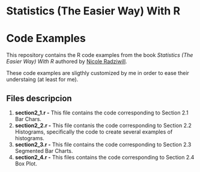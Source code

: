 # Statistics (The Easier Way) With R
# Code Examples

This repository contains the R code examples from the book *Statistics (The Easier Way) With R* authored by [Nicole Radziwill](http://nicoleradziwill.com/).

These code examples are sligthly customized by me in order to ease their understaing (at least for me).

## Files descripcion

1. **section2_1.r -** This file contains the code corresponding to Section 2.1 Bar Chars.
2. **section2_2.r -** This file contanis the code corresponding to Section 2.2 Histograms, specifically the code to create several examples of histograms.
3. **section2_3.r -** This file contains the code corresponding to Section 2.3 Segmented Bar Charts.
4. **section2_4.r -** This files contains the code corresponding to Section 2.4 Box Plot.